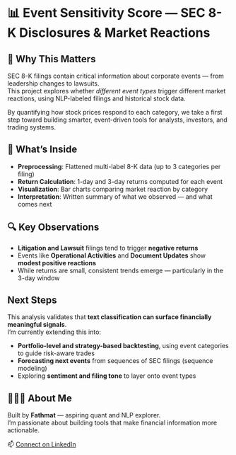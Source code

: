 # 📊 Event Sensitivity Score — SEC 8-K Disclosures & Market Reactions

## 🧠 Why This Matters
SEC 8-K filings contain critical information about corporate events — from leadership changes to lawsuits.  
This project explores whether *different event types* trigger different market reactions, using NLP-labeled filings and historical stock data.

By quantifying how stock prices respond to each category, we take a first step toward building smarter, event-driven tools for analysts, investors, and trading systems.



## 📁 What’s Inside
- **Preprocessing**: Flattened multi-label 8-K data (up to 3 categories per filing)
- **Return Calculation**: 1-day and 3-day returns computed for each event
- **Visualization**: Bar charts comparing market reaction by category
- **Interpretation**: Written summary of what we observed — and what comes next


## 🔍 Key Observations

- **Litigation and Lawsuit** filings tend to trigger **negative returns**
- Events like **Operational Activities** and **Document Updates** show **modest positive reactions**
- While returns are small, consistent trends emerge — particularly in the 3-day window


## Next Steps

This analysis validates that **text classification can surface financially meaningful signals**.  
I’m currently extending this into:

- **Portfolio-level and strategy-based backtesting**, using event categories to guide risk-aware trades  
- **Forecasting next events** from sequences of SEC filings (sequence modeling)  
- Exploring **sentiment and filing tone** to layer onto event types  


## 👩🏽‍💻 About Me

Built by **Fathmat** — aspiring quant and NLP explorer.  
I’m passionate about building tools that make financial information more actionable.

📫 [Connect on LinkedIn](www.linkedin.com/in/fathmat-bakayoko-30715024a)

